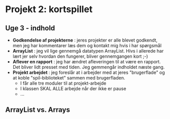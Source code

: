 # Projekt 2: kortspillet

## Uge 3 - indhold

- **Godkendelse af projekterne** : jeres projekter er alle blevet godkendt, men jeg har kommentarer læs dem og kontakt mig hvis i har spørgsmål
- **ArrayList** : jeg vil lige gennemgå datatypen ArrayList. Hivs i allerede har lært jer selv hvordan den fungerer, bliver gennemgangen kort ;-)
- **Aflever en rapport** : jeg har ændret afleveringen til at være en rapport. Det bliver lidt presset med tiden. Jeg gemmengår indholdet næste gang.
- **Projekt arbejdet** : jeg foreslår at i arbejder med at jeres "brugerflade" og at koble "spil-biblioteket" sammen med brugerfladen.
	- I får alle tre moduler til at projekt-arbejde
	- I klassen SKAL ALLE arbejde når der ikke er pause
	- ...

## ArrayList vs. Arrays 



